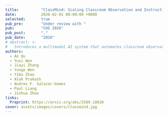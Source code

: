 ```yaml
---
title:          "ClassMind: Scaling Classroom Observation and Instructional Feedback with Multimodal AI"
date:           2026-02-01 00:00:00 +0800
selected:       true
pub_pre:        "Under review with "
pub:            "CHI 2026"
pub_post:       "."
pub_date:       "2026"
# abstract: >-
#   Introduces a multimodal AI system that automates classroom observation and feedback workflows at scale.
authors:
  - Ao Qu
  - Yuxi Wen
  - Jiayi Zhang
  - Yunge Wen
  - Yibo Zhao
  - Alok Prakash
  - Andres F. Salazar-Gomez
  - Paul Liang
  - Jinhua Zhao
links:
  Preprint: https://arxiv.org/abs/2509.18020
cover: assets/images/covers/classmind.jpg
---
```

